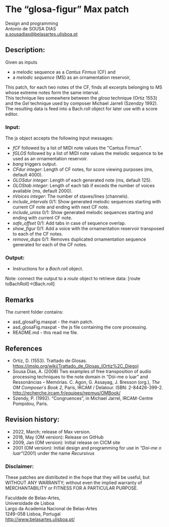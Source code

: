 # The “glosa-figur” Max patch

Design and programming<br>
Antonio de SOUSA DIAS<br>
a.sousadias@belasartes.ulisboa.pt


## Description:
Given as inputs<br>
- a melodic sequence as a _Cantus Firmus_ (CF) and<br>
- a _melodic sequence_ (MS) as an ornamentation reservoir,<br>

This patch, for each two notes of the CF, finds all excerpts belonging to MS whose extreme notes form the same interval.<br>
This technique lies somewhere between the _glosa_ technique (Ortiz 1553) and the _Gel_ technique used by composer Michael Jarrell (Szendzy 1992).<br>
The resulting data is feed into a Bach.roll object for later use with a score editor.<br>

### Input:
The js object accepts the following input messages:
- _fCF_ followed by a list of MIDI note values the "Cantus Firmus".<br>
- _fGLOS_ followed by a list of MIDI note values the melodic sequence to be used as an ornamentation reservoir.<br>
- _bang_ triggers output.<br>
- _CFdur_ _integer_: Length of CF notes, for score viewing purposes (ms, default 4000).<br>
- _GLOSdur_ _integer_: Length of each generated note (ms, default 125).<br>
- _GLOStab_ _integer_: Length of each tab if exceds the number of voices available (ms, default 2000).<br>
- _nVoices_ _integer_: The number of staves/lines (channels).<br>
- _include\_intervals_ 0/1: Show generated melodic sequences starting with current CF note and ending with next CF note.<br>
- _include\_uniss_ 0/1: Show generated melodic sequences starting and ending with current CF note.<br>
- _safe\_offset_ 0/1: Add tabs in case of sequence overlap.<br>
- _show\_figur_ 0/1: Add a voice with the ornamentation reservoir transposed to each of the CF notes.<br>
- _remove\_dups_ 0/1: Removes duplicated ornamentation sequence generated for each of the CF notes.<br>

### Output:
- Instructions for a _Bach.roll_ object.<br>

Note: connect the output to a _route_ object to retrieve data: [route toBachRoll]->[Bach.roll]<br>

## Remarks
The current folder contains:<br>
- asd_glosaFig.maxpat - the main patch.<br>
- asd_glosaFig.maxpat - the js file containing the core processing.<br>
- README.md - this read me file.<br>

## References
- Ortiz, D. (1553). Trattado de Glosas. https://imslp.org/wiki/Trattado_de_Glosas_(Ortiz%2C_Diego)<br>
- Sousa Dias, A. (2008) Two examples of free transposition of audio processing techniques to the note domain in “Dói-me o luar” and Ressonâncias – Memórias. C. Agon, G. Assayag, J. Bresson (org.), _The OM Composer´s Book 2_, Paris, IRCAM / Delatour. ISBN: 2-84426-399-2. http://recherche.ircam.fr/equipes/repmus/OMBook/<br>
- Szendy, P. (1992). “Congruences”, in Michael Jarrel, IRCAM-Centre Pompidou, Paris.<br>

## Revision history:
- 2022, March; release of Max version.
- 2018, May (OM version): Release on GitHub<br>
- 2009, Jan (OM version): Initial release on CICM site<br>
- 2001 (OM version): Initial design and programming for use in _"Doi-me o luar"_(2001) under the name _Recursivus_<br>


### Disclaimer:
These patches are distributed in the hope that they will be useful, but WITHOUT ANY WARRANTY; without even the implied warranty of MERCHANTABILITY or FITNESS FOR A PARTICULAR PURPOSE.<br>



Faculdade de Belas-Artes,<br>
Universidade de Lisboa<br>
Largo da Academia Nacional de Belas-Artes<br>
1249-058 Lisboa, Portugal<br>
http://www.belasartes.ulisboa.pt/



